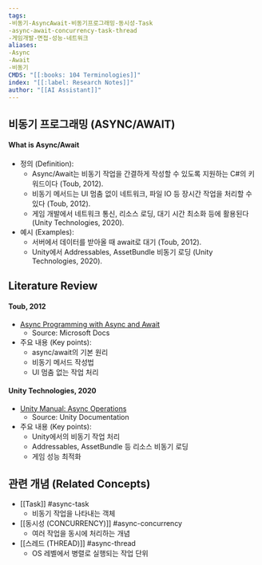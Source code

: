 ```yaml
---
tags:
-비동기-AsyncAwait-비동기프로그래밍-동시성-Task
-async-await-concurrency-task-thread
-게임개발-면접-성능-네트워크
aliases:
-Async
-Await
-비동기
CMDS: "[[:books: 104 Terminologies]]"
index: "[[:label: Research Notes]]"
author: "[[AI Assistant]]"
---
```


## 비동기 프로그래밍 (ASYNC/AWAIT)

#### What is Async/Await

- 정의 (Definition):
	- Async/Await는 비동기 작업을 간결하게 작성할 수 있도록 지원하는 C#의 키워드이다 (Toub, 2012).
	- 비동기 메서드는 UI 멈춤 없이 네트워크, 파일 IO 등 장시간 작업을 처리할 수 있다 (Toub, 2012).
	- 게임 개발에서 네트워크 통신, 리소스 로딩, 대기 시간 최소화 등에 활용된다 (Unity Technologies, 2020).
- 예시 (Examples):
	- 서버에서 데이터를 받아올 때 await로 대기 (Toub, 2012).
	- Unity에서 Addressables, AssetBundle 비동기 로딩 (Unity Technologies, 2020).

## Literature Review

#### Toub, 2012
- [Async Programming with Async and Await](https://docs.microsoft.com/en-us/dotnet/csharp/programming-guide/concepts/async/)
	- Source: Microsoft Docs
- 주요 내용 (Key points):
	- async/await의 기본 원리
	- 비동기 메서드 작성법
	- UI 멈춤 없는 작업 처리

#### Unity Technologies, 2020
- [Unity Manual: Async Operations](https://docs.unity3d.com/kr/2020.3/Manual/AsyncOperation.html)
	- Source: Unity Documentation
- 주요 내용 (Key points):
	- Unity에서의 비동기 작업 처리
	- Addressables, AssetBundle 등 리소스 비동기 로딩
	- 게임 성능 최적화

## 관련 개념 (Related Concepts)

- [[Task]] #async-task
	- 비동기 작업을 나타내는 객체
- [[동시성 (CONCURRENCY)]] #async-concurrency
	- 여러 작업을 동시에 처리하는 개념
- [[스레드 (THREAD)]] #async-thread
	- OS 레벨에서 병렬로 실행되는 작업 단위 